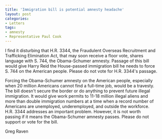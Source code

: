 ```yaml
---
title: 'Immigration bill is potential amnesty headache'
layout: post
categories:
- Letters
tags:
- amnesty
- Representative Paul Cook
---
```


I find it disturbing that H.R. 3344, the Fraudulent Overseas Recruitment and Trafficking Elimination Act, that may soon receive a floor vote, shares language with S. 744, the Obama-Schumer amnesty. Passage of this bill would give Harry Reid the House-passed immigration bill he needs to force S. 744 on the American people. Please do not vote for H.R. 3344's passage.

Forcing the Obama-Schumer amnesty on the American people, especially when 20 million Americans cannot find a full-time job, would be a travesty. The bill doesn't secure the border or do anything to prevent future illegal immigration. It would give work permits to 11-18 million illegal aliens and more than double immigration numbers at a time when a record number of Americans are unemployed, underemployed, and outside the workforce. H.R. 3344 addresses an important problem. However, it is not worth passing if it means the Obama-Schumer amnesty passes. Please do not support or vote for the bill.

Greg Raven